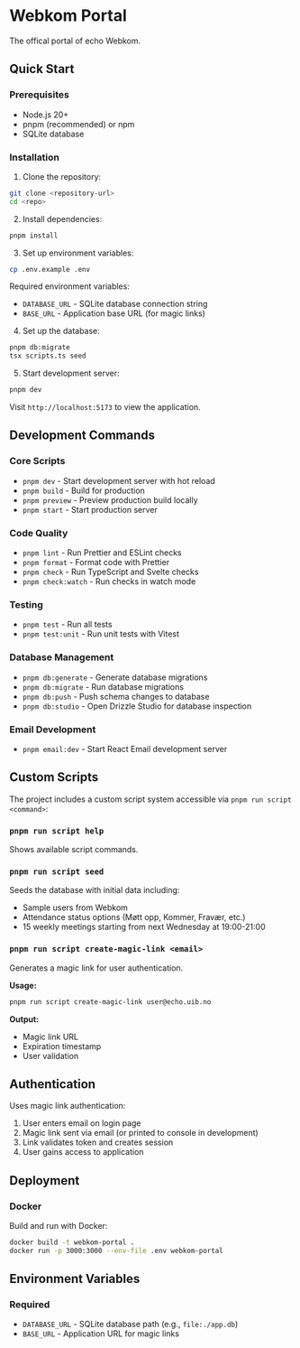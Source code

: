 # Webkom Portal

The offical portal of echo Webkom.

## Quick Start

### Prerequisites

- Node.js 20+
- pnpm (recommended) or npm
- SQLite database

### Installation

1. Clone the repository:

```bash
git clone <repository-url>
cd <repo>
```

2. Install dependencies:

```bash
pnpm install
```

3. Set up environment variables:

```bash
cp .env.example .env
```

Required environment variables:

- `DATABASE_URL` - SQLite database connection string
- `BASE_URL` - Application base URL (for magic links)

4. Set up the database:

```bash
pnpm db:migrate
tsx scripts.ts seed
```

5. Start development server:

```bash
pnpm dev
```

Visit `http://localhost:5173` to view the application.

## Development Commands

### Core Scripts

- `pnpm dev` - Start development server with hot reload
- `pnpm build` - Build for production
- `pnpm preview` - Preview production build locally
- `pnpm start` - Start production server

### Code Quality

- `pnpm lint` - Run Prettier and ESLint checks
- `pnpm format` - Format code with Prettier
- `pnpm check` - Run TypeScript and Svelte checks
- `pnpm check:watch` - Run checks in watch mode

### Testing

- `pnpm test` - Run all tests
- `pnpm test:unit` - Run unit tests with Vitest

### Database Management

- `pnpm db:generate` - Generate database migrations
- `pnpm db:migrate` - Run database migrations
- `pnpm db:push` - Push schema changes to database
- `pnpm db:studio` - Open Drizzle Studio for database inspection

### Email Development

- `pnpm email:dev` - Start React Email development server

## Custom Scripts

The project includes a custom script system accessible via `pnpm run script <command>`:

### `pnpm run script help`

Shows available script commands.

### `pnpm run script seed`

Seeds the database with initial data including:

- Sample users from Webkom
- Attendance status options (Møtt opp, Kommer, Fravær, etc.)
- 15 weekly meetings starting from next Wednesday at 19:00-21:00

### `pnpm run script create-magic-link <email>`

Generates a magic link for user authentication.

**Usage:**

```bash
pnpm run script create-magic-link user@echo.uib.no
```

**Output:**

- Magic link URL
- Expiration timestamp
- User validation

## Authentication

Uses magic link authentication:

1. User enters email on login page
2. Magic link sent via email (or printed to console in development)
3. Link validates token and creates session
4. User gains access to application

## Deployment

### Docker

Build and run with Docker:

```bash
docker build -t webkom-portal .
docker run -p 3000:3000 --env-file .env webkom-portal
```

## Environment Variables

### Required

- `DATABASE_URL` - SQLite database path (e.g., `file:./app.db`)
- `BASE_URL` - Application URL for magic links
